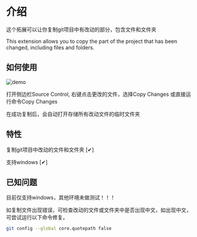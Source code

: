 # 介绍

这个拓展可以让你复制git项目中有改动的部分，包含文件和文件夹

This extension allows you to copy the part of the project that has been changed, including files and folders.


## 如何使用

![demo](https://jazzg62.github.io/cgcf-extension/demo.gif)

打开侧边栏Source Control, 右键点击更改的文件，选择Copy Changes
或直接运行命令Copy Changes

在成功复制后，会自动打开存储所有改动文件的临时文件夹


## 特性

复制git项目中改动的文件和文件夹 [✔]

支持windows [✔]


## 已知问题

目前仅支持windows，其他环境未做测试！！！

如复制文件出现错误，可检查改动的文件或文件夹中是否出现中文，如出现中文，可尝试运行以下命令修复。
```bash
git config --global core.quotepath false
```